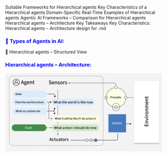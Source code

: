 Suitable Frameworks for Hierarchical agents
Key Characteristics of a Hierarchical agents
Domain-Specific Real-Time Examples of Hierarchical agents
Agentic AI Frameworks – Comparison for Hierarchical agents
Hierarchical agents – Architecture
Key Takeaways
Key Characteristics:
Hierarchical agents – Architecture design for .md


<h3 style="color:blue;">📌 Types of Agents in AI:</h3>
🧠 Hierarchical agents – Structured View


<h3 style="color:blue;">Hierarchical agents – Architecture:</h3>


![alt text](./image/agenticai2.png)